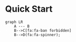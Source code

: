 # Quick Start

```mermaid
graph LR
    A --- B
    B-->C[fa:fa-ban forbidden]
    B-->D(fa:fa-spinner);
```